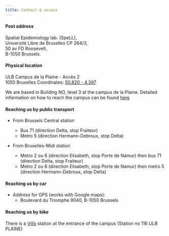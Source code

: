 ```yaml
---
title: Contact & access
---
```


#### Post address

Spatial Epidemiology lab. (SpeLL),  
Université Libre de Bruxelles CP 264/3,  
50 av FD Roosevelt,  
B-1050 Brussels.

#### Physical location

ULB Campus de la Plaine - Accès 2  
1050 Bruxelles
Coordinates: [50.820 - 4.397](https://www.google.be/maps/@50.82,4.397,19z)

We are based in Building NO, level 3 at the campus de la Plaine. Detailed information on how to reach the campus can be found [here](https://www.ulb.ac.be/campus/plaine/plan-en.html)

#### Reaching us by public transport

* From Brussels Central station
    + Bus 71 (direction Delta, stop Fraiteur)
    + Metro 5 (direction Hermann-Debroux, stop Delta)
 
* From Bruxelles-Midi station
    + Metro 2 ou 6 (direction Elisabeth, stop Porte de Namur) then bus 71 (direction Delta, stop Fraiteur)
    + Metro 2 ou 6 (direction Elisabeth, stop Porte de Namur) then metro 5 (direction Hermann-Debroux, stop Delta)

#### Reaching us by car

* Address for GPS (works with Google maps):
    + Boulevard du Triomphe 9040, B-1050 Brussels

#### Reaching us by bike

There is a [Villo](http://en.villo.be) station at the entrance of the campus (Station no 116 ULB PLAINE)




